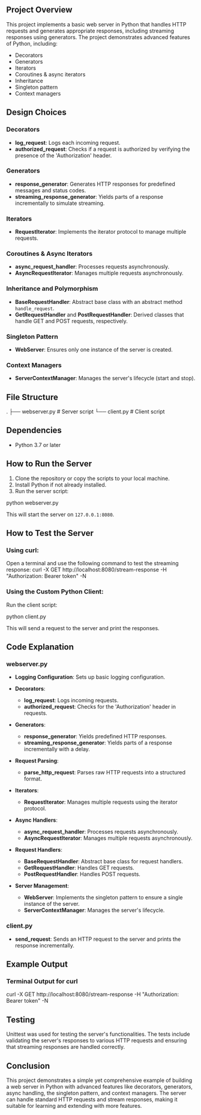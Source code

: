 ## Project Overview
This project implements a basic web server in Python that handles HTTP requests and generates appropriate responses, including streaming responses using generators. The project demonstrates advanced features of Python, including:

- Decorators
- Generators
- Iterators
- Coroutines & async iterators
- Inheritance
- Singleton pattern
- Context managers

## Design Choices

### Decorators
- **log_request**: Logs each incoming request.
- **authorized_request**: Checks if a request is authorized by verifying the presence of the 'Authorization' header.

### Generators
- **response_generator**: Generates HTTP responses for predefined messages and status codes.
- **streaming_response_generator**: Yields parts of a response incrementally to simulate streaming.

### Iterators
- **RequestIterator**: Implements the iterator protocol to manage multiple requests.

### Coroutines & Async Iterators
- **async_request_handler**: Processes requests asynchronously.
- **AsyncRequestIterator**: Manages multiple requests asynchronously.

### Inheritance and Polymorphism
- **BaseRequestHandler**: Abstract base class with an abstract method `handle_request`.
- **GetRequestHandler** and **PostRequestHandler**: Derived classes that handle GET and POST requests, respectively.

### Singleton Pattern
- **WebServer**: Ensures only one instance of the server is created.

### Context Managers
- **ServerContextManager**: Manages the server's lifecycle (start and stop).

## File Structure
.
├── webserver.py # Server script
└── client.py # Client script


## Dependencies
- Python 3.7 or later

## How to Run the Server
1. Clone the repository or copy the scripts to your local machine.
2. Install Python if not already installed.
3. Run the server script:

python webserver.py


This will start the server on `127.0.0.1:8080`.

## How to Test the Server

### Using curl:
Open a terminal and use the following command to test the streaming response:
curl -X GET http://localhost:8080/stream-response -H "Authorization: Bearer token" -N

### Using the Custom Python Client:
Run the client script:

python client.py


This will send a request to the server and print the responses.

## Code Explanation

### webserver.py

- **Logging Configuration**: Sets up basic logging configuration.

- **Decorators**:
  - **log_request**: Logs incoming requests.
  - **authorized_request**: Checks for the 'Authorization' header in requests.

- **Generators**:
  - **response_generator**: Yields predefined HTTP responses.
  - **streaming_response_generator**: Yields parts of a response incrementally with a delay.

- **Request Parsing**:
  - **parse_http_request**: Parses raw HTTP requests into a structured format.

- **Iterators**:
  - **RequestIterator**: Manages multiple requests using the iterator protocol.

- **Async Handlers**:
  - **async_request_handler**: Processes requests asynchronously.
  - **AsyncRequestIterator**: Manages multiple requests asynchronously.

- **Request Handlers**:
  - **BaseRequestHandler**: Abstract base class for request handlers.
  - **GetRequestHandler**: Handles GET requests.
  - **PostRequestHandler**: Handles POST requests.

- **Server Management**:
  - **WebServer**: Implements the singleton pattern to ensure a single instance of the server.
  - **ServerContextManager**: Manages the server's lifecycle.

### client.py

- **send_request**: Sends an HTTP request to the server and prints the response incrementally.

## Example Output

### Terminal Output for curl

curl -X GET http://localhost:8080/stream-response -H "Authorization: Bearer token" -N


## Testing
Unittest was used for testing the server's functionalities. The tests include validating the server's responses to various HTTP requests and ensuring that streaming responses are handled correctly.

## Conclusion
This project demonstrates a simple yet comprehensive example of building a web server in Python with advanced features like decorators, generators, async handling, the singleton pattern, and context managers. The server can handle standard HTTP requests and stream responses, making it suitable for learning and extending with more features.



